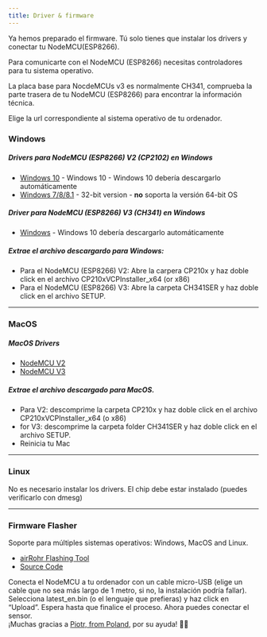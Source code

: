 ```yaml
---
title: Driver & firmware
---
```


Ya hemos preparado el firmware. Tú solo tienes que instalar los drivers y conectar tu NodeMCU(ESP8266). 

Para comunicarte con el NodeMCU (ESP8266) necesitas controladores para tu sistema operativo.

La placa base para NocdeMCUs v3 es normalmente CH341, comprueba la parte trasera de tu NodeMCU (ESP8266) para encontrar la información técnica. 

Elige la url correspondiente al sistema operativo de tu ordenador.

### Windows

##### Drivers para NodeMCU (ESP8266) V2 (CP2102) en Windows
* [Windows 10](https://www.silabs.com/documents/public/software/CP210x_Universal_Windows_Driver.zip) - Windows 10 - Windows 10 debería descargarlo automáticamente
* [Windows 7/8/8.1](https://www.silabs.com/documents/public/software/CP210x_Windows_Drivers.zip) - 32-bit version - **no** soporta la versión 64-bit OS


##### Driver para NodeMCU (ESP8266) V3 (CH341) en Windows
* [Windows](http://www.wch.cn/downloads/file/5.html) - Windows 10 debería descargarlo automáticamente

##### Extrae el archivo descargardo para Windows:
* Para el NodeMCU (ESP8266) V2: Abre la carpera CP210x y haz doble click en el archivo CP210xVCPInstaller_x64 (or x86)
* Para el NodeMCU (ESP8266) V3: Abre la carpeta CH341SER y haz doble click en el archivo SETUP.

---

### MacOS

#####  MacOS Drivers
* [NodeMCU V2](https://www.silabs.com/documents/public/software/Mac_OSX_VCP_Driver.zip )
* [NodeMCU V3](http://www.wch.cn/downloads/file/178.html) 

#####  Extrae el archivo descargado para MacOS.
* Para V2: descomprime la carpeta CP210x y haz doble click en el archivo CP210xVCPInstaller_x64 (o x86)
* for V3: descomprime la carpeta folder CH341SER y haz doble click en el archivo SETUP.
* Reinicia tu Mac

---

### Linux
No es necesario instalar los drivers. El chip debe estar instalado (puedes verificarlo con dmesg)

---
### Firmware Flasher 
Soporte para múltiples sistemas operativos: Windows, MacOS and Linux.

* [airRohr Flashing Tool](http://firmware.sensor.community/airrohr/flashing-tool/)
* [Source Code](https://github.com/opendata-stuttgart/airrohr-firmware-flasher)

Conecta el NodeMCU a tu ordenador con un cable micro-USB  (elige un cable que no sea más largo de 1 metro, si no, la instalación podría fallar). Selecciona latest_en.bin (o el lenguaje que prefieras) y haz click en “Upload”.
Espera hasta que finalice el proceso. Ahora puedes conectar el sensor.
<br>
¡Muchas gracias a [Piotr, from Poland](https://dropbox.inf.re/), por su ayuda! 🙋‍♂️ 